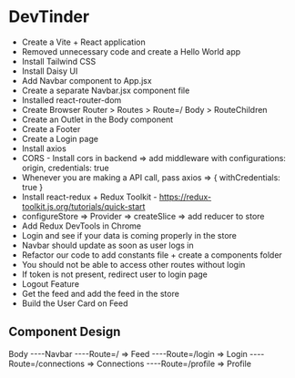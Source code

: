 # DevTinder

- Create a Vite + React application
- Removed unnecessary code and create a Hello World app
- Install Tailwind CSS
- Install Daisy UI
- Add Navbar component to App.jsx
- Create a separate Navbar.jsx component file
- Installed react-router-dom
- Create Browser Router > Routes > Route=/ Body > RouteChildren
- Create an Outlet in the Body component
- Create a Footer
- Create a Login page
- Install axios
- CORS - Install cors in backend => add middleware with configurations: origin, credentials: true
- Whenever you are making a API call, pass axios => { withCredentials: true }
- Install react-redux + Redux Toolkit - https://redux-toolkit.js.org/tutorials/quick-start
- configureStore => Provider => createSlice => add reducer to store
- Add Redux DevTools in Chrome
- Login and see if your data is coming properly in the store
- Navbar should update as soon as user logs in
- Refactor our code to add constants file + create a components folder
- You should not be able to access other routes without login
- If token is not present, redirect user to login page
- Logout Feature
- Get the feed and add the feed in the store
- Build the User Card on Feed

## Component Design

Body
----Navbar
----Route=/ => Feed
----Route=/login => Login
----Route=/connections => Connections
----Route=/profile => Profile
